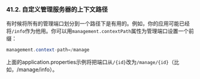 ### 41.2. 自定义管理服务器的上下文路径

有时候将所有的管理端口划分到一个路径下是有用的。例如，你的应用可能已经将`/info`作为他用。你可以用`management.contextPath`属性为管理端口设置一个前缀：
```java
management.context-path=/manage
```
上面的application.properties示例将把端口从`/{id}`改为`/manage/{id}`（比如，/manage/info）。
